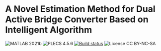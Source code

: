 # A Novel Estimation Method for Dual Active Bridge Converter Based on Intelligent Algorithm
![MATLAB 2021b]([https://img.shields.io/badge/MATLAB-2021b-blue])
![PLECS 4.5.6](https://img.shields.io/badge/PLECS%20-%23EE4C2C.svg?style=plastic)
[![Build status](https://ci.appveyor.com/api/projects/status/8msiklxfbhlnsmxp/branch/master?svg=true)](https://ci.appveyor.com/project/TadasBaltrusaitis/openface/branch/master)
![License CC BY-NC-SA](https://img.shields.io/badge/license-CC_BY--NC--SA--green.svg?style=plastic)
